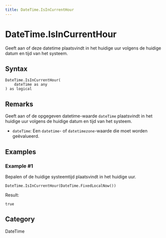 ```yaml
---
title: DateTime.IsInCurrentHour
---
```


# DateTime.IsInCurrentHour


Geeft aan of deze datetime plaatsvindt in het huidige uur volgens de huidige datum en tijd van het systeem.


## Syntax

```powerquery
DateTime.IsInCurrentHour(
    dateTime as any
) as logical
```


## Remarks

Geeft aan of de opgegeven datetime-waarde <code>dateTime</code> plaatsvindt in het huidige uur volgens de huidige datum en tijd van het systeem.      <ul>      <li><code>dateTime</code>: Een <code>datetime</code>- of <code>datetimezone</code>-waarde die moet worden geëvalueerd.</li>      </ul>


## Examples

### Example #1 
Bepalen of de huidige systeemtijd plaatsvindt in het huidige uur.
```powerquery
DateTime.IsInCurrentHour(DateTime.FixedLocalNow())
```

Result: 
```powerquery
true
```




## Category
DateTime
